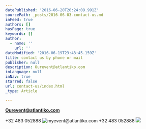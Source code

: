 ```yaml
---
datePublished: '2016-06-20T20:24:09.991Z'
sourcePath: _posts/2016-06-03-contact-us.md
inFeed: true
authors: []
hasPage: true
keywords: []
author:
  - name: ''
    url: ''
dateModified: '2016-06-19T23:43:45.159Z'
title: contact us by phone or mail
publisher: null
description: Ourevent@atlantiko.com
inLanguage: null
inNav: true
starred: false
url: contact-us/index.html
_type: Article

---
```

**Ourevent@atlantiko.com**

+32 483 052888
![myevent@atlantiko.com +32 483 052888](https://the-grid-user-content.s3-us-west-2.amazonaws.com/3b998250-ed59-425f-8ddf-c4a09f1a086b.jpg)
![](https://the-grid-user-content.s3-us-west-2.amazonaws.com/913d58d4-e2c9-4f68-a033-bb4fadf04e72.jpg)
